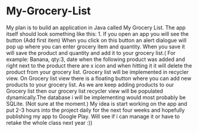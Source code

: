 # My-Grocery-List

My plan is to build an application in Java called My Grocery List. The app itself should look something like this: 1. If you open an app you will see the button (Add first item) When you click on this button an alert dialogue will pop up where you can enter grocery item and quantity. When you save it will save the product and quantity and add it to your grocery list.( For example: Banana, qty:3, date when the following product was added and right next to the product there are x icon and when hitting it it will delete the product from your grocery list. Grocery list will be implemented in recycler view. On Grocery list view there is a floating button where you can add new products to your grocery list. As we are keep adding products to our Grocery list then our grocery list recycler view will be populated dynamically.The database i will be implementing would most probably be SQLite. (Not sure at the moment.) My idea is start working on the app and put 2-3 hours into the project daily for the next four weeks and hopefully publishing my app to Google Play. Will see if i can manage it or have to retake the whole class next year :))
